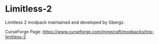 # Limitless-2
Limitless 2 modpack maintained and developed by Gbergz.

CurseForge Page: https://www.curseforge.com/minecraft/modpacks/tnp-limitless-2
